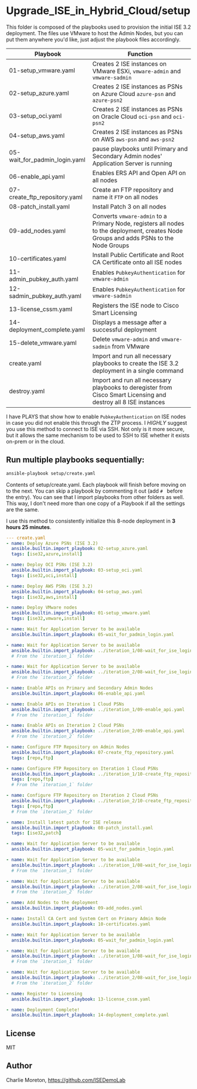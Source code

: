 # Upgrade_ISE_in_Hybrid_Cloud/setup

This folder is composed of the playbooks used to provision the initial ISE 3.2 deployment.  The files use VMware to host the Admin Nodes, but you can put them anywhere you'd like, just adjust the playbook files accordingly.

|Playbook|Function|
|---|---|
|01-setup_vmware.yaml|Creates 2 ISE instances on VMware ESXi, `vmware-admin` and `vmware-sadmin`|
|02-setup_azure.yaml|Creates 2 ISE instances as PSNs on Azure Cloud `azure-psn` and `azure-psn2`|
|03-setup_oci.yaml|Creates 2 ISE instances as PSNs on Oracle Cloud `oci-psn` and `oci-psn2`|
|04-setup_aws.yaml|Creates 2 ISE instances as PSNs on AWS `aws-psn` and `aws-psn2`|
|05-wait_for_padmin_login.yaml|pause playbooks until Primary and Secondary Admin nodes' Application Server is running|
|06-enable_api.yaml|Enables ERS API and Open API on all nodes|
|07-create_ftp_repository.yaml|Create an FTP repository and name it `FTP` on all nodes|
|08-patch_install.yaml|Install Patch 3 on all nodes|
|09-add_nodes.yaml|Converts `vmware-admin` to a Primary Node, registers all nodes to the deployment, creates Node Groups and adds PSNs to the Node Groups|
|10-certificates.yaml|Install Public Certificate and Root CA Certificate onto all ISE nodes|
|11-admin_pubkey_auth.yaml|Enables `PubkeyAuthentication` for `vmware-admin`|
|12-sadmin_pubkey_auth.yaml|Enables `PubkeyAuthentication` for `vmware-sadmin`|
|13-license_cssm.yaml|Registers the ISE node to Cisco Smart Licensing|
|14-deployment_complete.yaml|Displays a message after a successful deployment|
|15-delete_vmware.yaml|Delete `vmware-admin` and `vmware-sadmin` from VMware|
|create.yaml|Import and run all necessary playbooks to create the ISE 3.2 deployment in a single command|
|destroy.yaml|Import and run all necessary playbooks to deregister from Cisco Smart Licensing and destroy all 8 ISE instances |

I have PLAYS that show how to enable `PubkeyAuthentication` on ISE nodes in case you did not enable this through the ZTP process.  I _HIGHLY_ suggest you use this method to connect to ISE via SSH.  Not only is it more secure, but it allows the same mechanism to be used to SSH to ISE whether it exists on-prem or in the cloud.

## Run multiple playbooks sequentially:

```sh
ansible-playbook setup/create.yaml
```

Contents of setup/create.yaml. Each playbook will finish before moving on to the next. You can skip a playbook by commenting it out (add `# ` before the entry). You can see that I import playbooks from other folders as well.  This way, I don't need more than one copy of a Playbook if all the settings are the same.

I use this method to consistently initialize this 8-node deployment in **3 hours 25 minutes**.

```create.yaml
--- create.yaml
- name: Deploy Azure PSNs (ISE 3.2)
  ansible.builtin.import_playbook: 02-setup_azure.yaml
  tags: [ise32,azure,install]

- name: Deploy OCI PSNs (ISE 3.2)
  ansible.builtin.import_playbook: 03-setup_oci.yaml
  tags: [ise32,oci,install]

- name: Deploy AWS PSNs (ISE 3.2)
  ansible.builtin.import_playbook: 04-setup_aws.yaml
  tags: [ise32,aws,install]

- name: Deploy VMware nodes
  ansible.builtin.import_playbook: 01-setup_vmware.yaml
  tags: [ise32,vmware,install]

- name: Wait for Application Server to be available
  ansible.builtin.import_playbook: 05-wait_for_padmin_login.yaml  

- name: Wait for Application Server to be available
  ansible.builtin.import_playbook: ../iteration_1/08-wait_for_ise_login.yaml
  # From the `iteration_1` folder

- name: Wait for Application Server to be available
  ansible.builtin.import_playbook: ../iteration_2/08-wait_for_ise_login.yaml
  # From the `iteration_2` folder

- name: Enable APIs on Primary and Secondary Admin Nodes
  ansible.builtin.import_playbook: 06-enable_api.yaml

- name: Enable APIs on Iteration 1 Cloud PSNs
  ansible.builtin.import_playbook: ../iteration_1/09-enable_api.yaml
  # From the `iteration_1` folder

- name: Enable APIs on Iteration 2 Cloud PSNs
  ansible.builtin.import_playbook: ../iteration_2/09-enable_api.yaml
  # From the `iteration_2` folder

- name: Configure FTP Repository on Admin Nodes
  ansible.builtin.import_playbook: 07-create_ftp_repository.yaml
  tags: [repo,ftp]

- name: Configure FTP Repository on Iteration 1 Cloud PSNs
  ansible.builtin.import_playbook: ../iteration_1/10-create_ftp_repository.yaml
  tags: [repo,ftp]
  # From the `iteration_1` folder

- name: Configure FTP Repository on Iteration 2 Cloud PSNs
  ansible.builtin.import_playbook: ../iteration_2/10-create_ftp_repository.yaml
  tags: [repo,ftp]
  # From the `iteration_2` folder

- name: Install latest patch for ISE release
  ansible.builtin.import_playbook: 08-patch_install.yaml
  tags: [ise32,patch]

- name: Wait for Application Server to be available
  ansible.builtin.import_playbook: 05-wait_for_padmin_login.yaml  

- name: Wait for Application Server to be available
  ansible.builtin.import_playbook: ../iteration_1/08-wait_for_ise_login.yaml
  # From the `iteration_1` folder

- name: Wait for Application Server to be available
  ansible.builtin.import_playbook: ../iteration_2/08-wait_for_ise_login.yaml
  # From the `iteration_2` folder

- name: Add Nodes to the deployment
  ansible.builtin.import_playbook: 09-add_nodes.yaml

- name: Install CA Cert and System Cert on Primary Admin Node
  ansible.builtin.import_playbook: 10-certificates.yaml

- name: Wait for Application Server to be available
  ansible.builtin.import_playbook: 05-wait_for_padmin_login.yaml  

- name: Wait for Application Server to be available
  ansible.builtin.import_playbook: ../iteration_1/08-wait_for_ise_login.yaml
  # From the `iteration_1` folder

- name: Wait for Application Server to be available
  ansible.builtin.import_playbook: ../iteration_2/08-wait_for_ise_login.yaml
  # From the `iteration_2` folder

- name: Register to Licensing
  ansible.builtin.import_playbook: 13-license_cssm.yaml

- name: Deployment Complete!
  ansible.builtin.import_playbook: 14-deployment_complete.yaml
```

## License

MIT

## Author

Charlie Moreton, <https://github.com/ISEDemoLab>